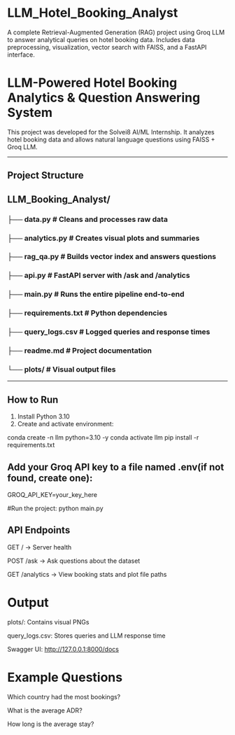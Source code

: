 # LLM_Hotel_Booking_Analyst
A complete Retrieval-Augmented Generation (RAG) project using Groq LLM to answer analytical queries on hotel booking data. Includes data preprocessing, visualization, vector search with FAISS, and a FastAPI interface.
# LLM-Powered Hotel Booking Analytics & Question Answering System

This project was developed for the Solvei8 AI/ML Internship. It analyzes hotel booking data and allows natural language questions using FAISS + Groq LLM.

---

## Project Structure
 ## LLM_Booking_Analyst/
 ### ├──  data.py # Cleans and processes raw data 
 ### ├── analytics.py # Creates visual plots and summaries 
 ### ├── rag_qa.py # Builds vector index and answers questions 
 ### ├── api.py # FastAPI server with /ask and /analytics 
 ### ├── main.py # Runs the entire pipeline end-to-end 
 ### ├── requirements.txt # Python dependencies 
 ### ├── query_logs.csv # Logged queries and response times 
 ### ├── readme.md # Project documentation 
 ### └── plots/ # Visual output files


---

## How to Run

1. Install Python 3.10
2. Create and activate environment:

conda create -n llm python=3.10 -y
conda activate llm
pip install -r requirements.txt

## Add your Groq API key to a file named .env(if not found, create one):
GROQ_API_KEY=your_key_here

#Run the project:
python main.py

## API Endpoints
GET / → Server health

POST /ask → Ask questions about the dataset

GET /analytics → View booking stats and plot file paths

# Output
plots/: Contains visual PNGs

query_logs.csv: Stores queries and LLM response time

Swagger UI: http://127.0.0.1:8000/docs

# Example Questions

Which country had the most bookings?

What is the average ADR?

How long is the average stay?
